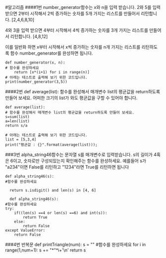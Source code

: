 #알고리즘
####1번
number_generator함수는 x와 n을 입력 받습니다.
2와 5를 입력 받으면 2부터 시작해서 2씩 증가하는 숫자를 5개 가지는 리스트를 만들어서 리턴합니다.
[2,4,6,8,10]

4와 3을 입력 받으면 4부터 시작해서 4씩 증가하는 숫자를 3개 가지는 리스트를 만들어서 리턴합니다.
[4,8,12]

이를 일반화 하면 x부터 시작해서 x씩 증가하는 숫자를 n개 가지는 리스트를 리턴하도록 함수 number_generator를 완성하면 됩니다.

	def number_generator(x, n):
    # 함수를 완성하세요
	 	return [x*(i+1) for i in range(n)]
	# 아래는 테스트로 출력해 보기 위한 코드입니다.
	print(number_generator(3,5))
	
####2번
def average(list):
함수를 완성해서 매개변수 list의 평균값을 return하도록 만들어 보세요.
어떠한 크기의 list가 와도 평균값을 구할 수 있어야 합니다.

	def average(list):
    # 함수를 완성해서 매개변수 list의 평균값을 return하도록 만들어 보세요.
    s=sum(list)
    a=len(list)
    return s/a

	# 아래는 테스트로 출력해 보기 위한 코드입니다.
	list = [5,3,4] 
	print("평균값 : {}".format(average(list)));
	
###3번
alpha_string46함수는 문자열 s를 매개변수로 입력받습니다.
s의 길이가 4혹은 6이고, 숫자로만 구성되있는지 확인해주는 함수를 완성하세요.
예를들어 s가 "a234"이면 False를 리턴하고 "1234"라면 True를 리턴하면 됩니다

	def alpha_string46(s):
    #함수를 완성하세요

      return s.isdigit() and len(s) in [4, 6]
      
      def alpha_string46(s):
    #함수를 완성하세요
    try:
        if((len(s) ==4 or len(s) ==6) and int(s)):
            return True
        else:
            return False
    except ValueError:
        return False
        
###4번 반복문
	def printTriangle(num):
	    s = ""
	    #함수를 완성하세요
	    for i in range(1,num+1):
		s += "*"*i+'\n'
	    return s
